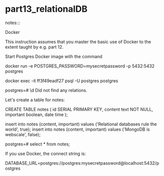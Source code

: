 # part13_relationalDB


notes:::

Docker

This instruction assumes that you master the basic use of Docker to the extent taught by e.g. part 12.

Start Postgres Docker image with the command

docker run -e POSTGRES_PASSWORD=mysecretpassword -p 5432:5432 postgres

docker exec -it ff3f49eadf27 psql -U postgres postgres

postgres=# \d
Did not find any relations.


Let's create a table for notes:

CREATE TABLE notes (
    id SERIAL PRIMARY KEY,
    content text NOT NULL,
    important boolean,
    date time
);

insert into notes (content, important) values ('Relational databases rule the world', true);
insert into notes (content, important) values ('MongoDB is webscale', false);

postgres=# select * from notes;


If you use Docker, the connect string is:

DATABASE_URL=postgres://postgres:mysecretpassword@localhost:5432/postgres